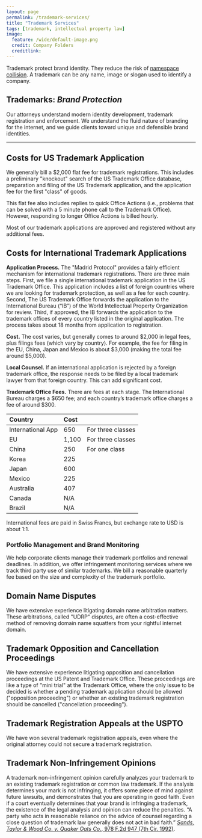 ```yaml
---
layout: page
permalink: /trademark-services/
title: "Trademark Services"
tags: [trademark, intellectual property law]
image:
  feature: /wide/default-image.png
  credit: Company Folders
  creditlink:  
---
```




Trademark protect brand identity. They reduce the risk of [namespace collision](http://en.wikipedia.org/wiki/Naming_collision). A trademark can be any name, image or slogan used to identify a company. 

## Trademarks:  <em>Brand Protection</em>

Our attorneys understand modern identity development, trademark registration and enforcement. We understand the fluid nature of branding for the internet, and we guide clients toward unique and defensible brand identities.


- - - 

## Costs for US Trademark Application

We generally bill a $2,000 flat fee for trademark registrations. This includes a preliminary "knockout" search of the US Trademark Office database, preparation and filing of the US Trademark application, and the application fee for the first "class" of goods. 

This flat fee also includes replies to quick Office Actions (i.e., problems that can be solved with a 5 minute phone call to the Trademark Office). However, responding to longer Office Actions is billed hourly. 

Most of our trademark applications are approved and registered without any additional fees. 

## Costs for International Trademark Applications

**Application Process.** The "Madrid Protocol" provides a fairly efficient mechanism for international trademark registrations. There are three main steps. First, we file a single international trademark application in the US Trademark Office. This application includes a list of foreign countries where we are looking for trademark protection, as well as a fee for each country. Second, The US Trademark Office forwards the application to the International Bureau (“IB”) of the World Intellectual Property Organization for review.  Third, if approved, the IB forwards the application to the trademark offices of every country listed in the original application. The process takes about 18 months from application to registration. 

**Cost.** The cost varies, but generally comes to around $2,000 in legal fees, plus filings fees (which vary by country). For example, the fee for filing in the EU, China, Japan and Mexico is about $3,000 (making the total fee around $5,000). 

**Local Counsel.** If an international application is rejected by a foreign trademark office, the response needs to be filed by a local trademark lawyer from that foreign country. This can add significant cost. 

**Trademark Office Fees.** There are fees at each stage. The International Bureau charges a $650 fee; and each country’s trademark office charges a fee of around $300. 


| Country | Cost |  |
|:--------|:-------|:--------|
| International App   | 650   | For three classes |
| EU   | 1,100   | For three classes |
| China | 250   | For one class|
| Korea | 225   |    |
| Japan | 600   |    |
| Mexico | 225   |    |
| Australia |  407  |    |
| Canada |  N/A  |    |
| Brazil |  N/A  |    |

International fees are paid in Swiss Francs, but exchange rate to USD is about 1:1. 

### Portfolio Management and Brand Monitoring

We help corporate clients manage their trademark portfolios and renewal deadlines. In addition, we offer infringement monitoring services where we track third party use of similar trademarks. We bill a reasonable quarterly fee based on the size and complexity of the trademark portfolio. 


## Domain Name Disputes

We have extensive experience litigating domain name arbitration matters. These arbitrations, called "UDRP" disputes, are often a cost-effective method of removing domain name squatters from your rightful internet domain. 

## Trademark Opposition and Cancellation Proceedings

We have extensive experience litigating opposition and cancellation proceedings at the US Patent and Trademark Office. These proceedings are like a type of "mini trial" at the Trademark Office, where the only issue to be decided is whether a pending trademark application should be allowed ("opposition proceeding") or whether an existing trademark registration should be cancelled ("cancellation proceeding"). 

## Trademark Registration Appeals at the USPTO

We have won several trademark registration appeals, even where the original attorney could not secure a trademark registration. 

## Trademark Non-Infringement Opinions

A trademark non-infringement opinion carefully analyzes your trademark to an existing trademark registration or common law trademark. If the analysis determines your mark is not infringing, it offers some piece of mind against future lawsuits, and demonstrates that you are operating in good faith. Even if a court eventually determines that your brand is infringing a trademark, the existence of the legal analysis and opinion can reduce the penalties. “A party who acts in reasonable reliance on the advice of counsel regarding a close question of trademark law generally does not act in bad faith.” [*Sands, Taylor & Wood Co. v. Quaker Oats Co.*, 978 F.2d 947 (7th Cir. 1992)](http://scholar.google.com/scholar_case?case=15288369877381273970).
